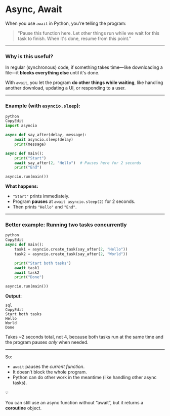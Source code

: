 # Async, Await

When you use `await` in Python, you're telling the program:

> "Pause this function here. Let other things run while we wait for this task to finish. When it's done, resume from this point."
> 

---

### Why is this useful?

In regular (synchronous) code, if something takes time—like downloading a file—it **blocks everything else** until it's done.

With `await`, you let the program **do other things while waiting**, like handling another download, updating a UI, or responding to a user.

---

### Example (with `asyncio.sleep`):

```python
python
CopyEdit
import asyncio

async def say_after(delay, message):
    await asyncio.sleep(delay)
    print(message)

async def main():
    print("Start")
    await say_after(2, "Hello")  # Pauses here for 2 seconds
    print("End")

asyncio.run(main())

```

**What happens:**

- `"Start"` prints immediately.
- Program **pauses** at `await asyncio.sleep(2)` for 2 seconds.
- Then prints `"Hello"` and `"End"`.

---

### Better example: Running two tasks concurrently

```python
python
CopyEdit
async def main():
    task1 = asyncio.create_task(say_after(2, "Hello"))
    task2 = asyncio.create_task(say_after(2, "World"))

    print("Start both tasks")
    await task1
    await task2
    print("Done")

asyncio.run(main())

```

**Output:**

```
sql
CopyEdit
Start both tasks
Hello
World
Done

```

Takes ~2 seconds total, not 4, because both tasks run at the same time and the program pauses *only* when needed.

---

So:

- `await` pauses the *current function*.
- It doesn’t block the whole program.
- Python can do other work in the meantime (like handling other async tasks).

<aside>
💡

You can still use an async function without “await”, but it returns a **coroutine** object.

</aside>